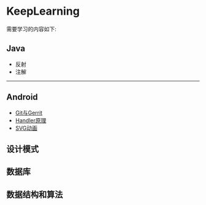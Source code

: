 # KeepLearning
需要学习的内容如下:
## Java
- 反射
- 注解
---
## Android
- [Git与Gerrit](https://github.com/MitchZhang/KeepLearning/blob/master/GitAndGerrit.md)
- [Handler原理](https://github.com/MitchZhang/KeepLearning/blob/master/Handler%E5%8E%9F%E7%90%86.md)
- [SVG动画](https://github.com/MitchZhang/KeepLearning/blob/master/Android%20SVG%20%E5%8A%A8%E7%94%BB.md)
## 设计模式
## 数据库
## 数据结构和算法

